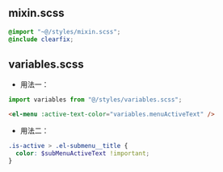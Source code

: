 ## mixin.scss

```scss
@import "~@/styles/mixin.scss";
@include clearfix;
```

## variables.scss

- 用法一：

```js
import variables from "@/styles/variables.scss";
```

```html
<el-menu :active-text-color="variables.menuActiveText" />
```

- 用法二：

```scss
.is-active > .el-submenu__title {
  color: $subMenuActiveText !important;
}
```
